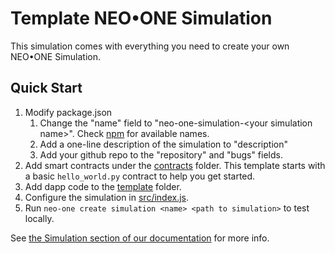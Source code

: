 # Template NEO•ONE Simulation

This simulation comes with everything you need to create your own NEO•ONE Simulation.

## Quick Start

1. Modify package.json
    1. Change the "name" field to "neo-one-simulation-\<your simulation name\>". Check [npm](https://npmjs.com) for available names.
    2. Add a one-line description of the simulation to "description"
    3. Add your github repo to the "repository" and "bugs" fields.
2. Add smart contracts under the [contracts](contracts) folder. This template starts with a basic `hello_world.py` contract to help you get started.
3. Add dapp code to the [template](template) folder.
4. Configure the simulation in [src/index.js](src/index.js).
5. Run `neo-one create simulation <name> <path to simulation>` to test locally.

See [the Simulation section of our documentation](https://neo-one.io) for more info.
